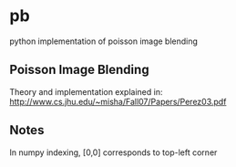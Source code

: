 # pb
python implementation of poisson image blending

## Poisson Image Blending

Theory and implementation explained in:
http://www.cs.jhu.edu/~misha/Fall07/Papers/Perez03.pdf

## Notes

In numpy indexing, [0,0] corresponds to top-left corner
